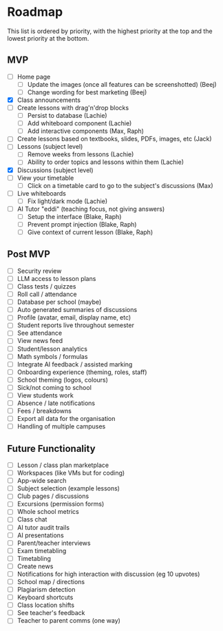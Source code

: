 # Roadmap

This list is ordered by priority, with the highest priority at the top and the lowest priority at the bottom.

## MVP

- [ ] Home page
  - [ ] Update the images (once all features can be screenshotted) (Beej)
  - [ ] Change wording for best marketing (Beej)
- [x] Class announcements
- [ ] Create lessons with drag'n'drop blocks
  - [ ] Persist to database (Lachie)
  - [ ] Add whiteboard component (Lachie)
  - [ ] Add interactive components (Max, Raph)
- [ ] Create lessons based on textbooks, slides, PDFs, images, etc (Jack)
- [ ] Lessons (subject level)
  - [ ] Remove weeks from lessons (Lachie)
  - [ ] Ability to order topics and lessons within them (Lachie)
- [x] Discussions (subject level)
- [ ] View your timetable
  - [ ] Click on a timetable card to go to the subject's discussions (Max)
- [ ] Live whiteboards
  - [ ] Fix light/dark mode (Lachie)
- [ ] AI Tutor "eddi" (teaching focus, not giving answers)
  - [ ] Setup the interface (Blake, Raph)
  - [ ] Prevent prompt injection (Blake, Raph)
  - [ ] Give context of current lesson (Blake, Raph)

## Post MVP

- [ ] Security review
- [ ] LLM access to lesson plans
- [ ] Class tests / quizzes
- [ ] Roll call / attendance
- [ ] Database per school (maybe)
- [ ] Auto generated summaries of discussions
- [ ] Profile (avatar, email, display name, etc)
- [ ] Student reports live throughout semester
- [ ] See attendance
- [ ] View news feed
- [ ] Student/lesson analytics
- [ ] Math symbols / formulas
- [ ] Integrate AI feedback / assisted marking
- [ ] Onboarding experience (theming, roles, staff)
- [ ] School theming (logos, colours)
- [ ] Sick/not coming to school
- [ ] View students work
- [ ] Absence / late notifications
- [ ] Fees / breakdowns
- [ ] Export all data for the organisation
- [ ] Handling of multiple campuses

## Future Functionality

- [ ] Lesson / class plan marketplace
- [ ] Workspaces (like VMs but for coding)
- [ ] App-wide search
- [ ] Subject selection (example lessons)
- [ ] Club pages / discussions
- [ ] Excursions (permission forms)
- [ ] Whole school metrics
- [ ] Class chat
- [ ] AI tutor audit trails
- [ ] AI presentations
- [ ] Parent/teacher interviews
- [ ] Exam timetabling
- [ ] Timetabling
- [ ] Create news
- [ ] Notifications for high interaction with discussion (eg 10 upvotes)
- [ ] School map / directions
- [ ] Plagiarism detection
- [ ] Keyboard shortcuts
- [ ] Class location shifts
- [ ] See teacher's feedback
- [ ] Teacher to parent comms (one way)
